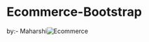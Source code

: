 # Ecommerce-Bootstrap
by:- Maharshi![Ecommerce](https://github.com/Maharshibhatnagar/Ecommerce-Bootstrap/assets/119435144/1c5b706b-9a08-463e-b9de-899851bbaf69)
